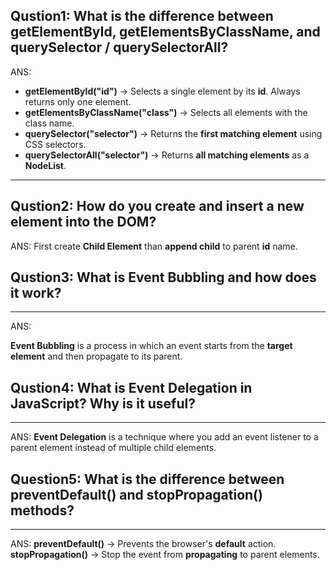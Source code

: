 

## Qustion1: What is the difference between getElementById, getElementsByClassName, and querySelector / querySelectorAll?
ANS:
- **getElementById("id")** → Selects a single element by its **id**. Always returns only one element.  
- **getElementsByClassName("class")** → Selects all elements with the  class name. 
- **querySelector("selector")** → Returns the **first matching element** using CSS selectors. 
- **querySelectorAll("selector")** → Returns **all matching elements** as a **NodeList**. 

---

## Qustion2: How do you create and insert a new element into the DOM?
ANS:
First create **Child Element** than **append child** to parent **id** name.


## Qustion3: What is Event Bubbling and how does it work?
---
ANS:

**Event Bubbling** is a process in which an event starts from the **target element** and then propagate to its parent.

## Qustion4: What is Event Delegation in JavaScript? Why is it useful?
---
ANS:
**Event Delegation** is a technique where you add an event listener to a parent element instead of multiple child elements.

## Question5: What is the difference between preventDefault() and stopPropagation() methods?
---
ANS:
**preventDefault()** → Prevents the browser's **default** action.
**stopPropagation()** → Stop the event from **propagating** to parent elements.



